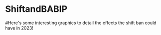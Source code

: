 # ShiftandBABIP
#Here's some interesting graphics to detail the effects the shift ban could have in 2023!
